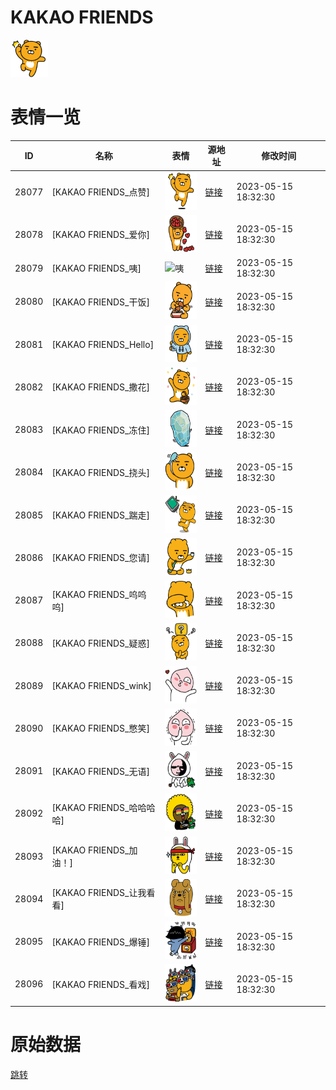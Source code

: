# KAKAO FRIENDS

<img src="./cover.png" height="60" alt="cover" />

# 表情一览

|ID|名称|表情|源地址|修改时间|
|----|----|----|----|----|
|28077|[KAKAO FRIENDS_点赞]|<img src="./pic/028077_%5BKAKAO FRIENDS_点赞%5D.png" height="60" alt="点赞"/>|[链接](https://i0.hdslb.com/bfs/emote/d97d123c06e1766ebc90327caaf594c08bf3e9b2.png)|2023-05-15 18:32:30|
|28078|[KAKAO FRIENDS_爱你]|<img src="./pic/028078_%5BKAKAO FRIENDS_爱你%5D.png" height="60" alt="爱你"/>|[链接](https://i0.hdslb.com/bfs/emote/57c8526a91528abc9945d61bc3759e80311690d8.png)|2023-05-15 18:32:30|
|28079|[KAKAO FRIENDS_咦]|<img src="./pic/028079_%5BKAKAO FRIENDS_咦%5D.png" height="60" alt="咦"/>|[链接](https://i0.hdslb.com/bfs/emote/ae618c2da6893c886b9667963ed0f02b85f6ef46.png)|2023-05-15 18:32:30|
|28080|[KAKAO FRIENDS_干饭]|<img src="./pic/028080_%5BKAKAO FRIENDS_干饭%5D.png" height="60" alt="干饭"/>|[链接](https://i0.hdslb.com/bfs/emote/d93695a4ac7762dbf97eabe7979867f610b12e2c.png)|2023-05-15 18:32:30|
|28081|[KAKAO FRIENDS_Hello]|<img src="./pic/028081_%5BKAKAO FRIENDS_Hello%5D.png" height="60" alt="Hello"/>|[链接](https://i0.hdslb.com/bfs/emote/7ce7bab60059e725da90de9889462492be76d9d2.png)|2023-05-15 18:32:30|
|28082|[KAKAO FRIENDS_撒花]|<img src="./pic/028082_%5BKAKAO FRIENDS_撒花%5D.png" height="60" alt="撒花"/>|[链接](https://i0.hdslb.com/bfs/emote/86564b407241483fb9f0a1201c56ff3774b712dc.png)|2023-05-15 18:32:30|
|28083|[KAKAO FRIENDS_冻住]|<img src="./pic/028083_%5BKAKAO FRIENDS_冻住%5D.png" height="60" alt="冻住"/>|[链接](https://i0.hdslb.com/bfs/emote/0d0e84813318a4996f1139d3e1b5978f1ff37f1a.png)|2023-05-15 18:32:30|
|28084|[KAKAO FRIENDS_挠头]|<img src="./pic/028084_%5BKAKAO FRIENDS_挠头%5D.png" height="60" alt="挠头"/>|[链接](https://i0.hdslb.com/bfs/emote/3f6485cf4e8128187e5409e034fe7a1ec0ad424c.png)|2023-05-15 18:32:30|
|28085|[KAKAO FRIENDS_踹走]|<img src="./pic/028085_%5BKAKAO FRIENDS_踹走%5D.png" height="60" alt="踹走"/>|[链接](https://i0.hdslb.com/bfs/emote/f8a5a79aa13a1c2eb69ee45f5cf1de182893a7c5.png)|2023-05-15 18:32:30|
|28086|[KAKAO FRIENDS_您请]|<img src="./pic/028086_%5BKAKAO FRIENDS_您请%5D.png" height="60" alt="您请"/>|[链接](https://i0.hdslb.com/bfs/emote/580fc7bd040b882d78cd3904a8277c3cc7c57415.png)|2023-05-15 18:32:30|
|28087|[KAKAO FRIENDS_呜呜呜]|<img src="./pic/028087_%5BKAKAO FRIENDS_呜呜呜%5D.png" height="60" alt="呜呜呜"/>|[链接](https://i0.hdslb.com/bfs/emote/ec445a6eab57b58ad52dfe5deca9887f39e0c280.png)|2023-05-15 18:32:30|
|28088|[KAKAO FRIENDS_疑惑]|<img src="./pic/028088_%5BKAKAO FRIENDS_疑惑%5D.png" height="60" alt="疑惑"/>|[链接](https://i0.hdslb.com/bfs/emote/5847bd07cf18d57ddac564efc0fb84b2e6042fe0.png)|2023-05-15 18:32:30|
|28089|[KAKAO FRIENDS_wink]|<img src="./pic/028089_%5BKAKAO FRIENDS_wink%5D.png" height="60" alt="wink"/>|[链接](https://i0.hdslb.com/bfs/emote/1af43fbf80200074874b0312798d3554ea58ef1f.png)|2023-05-15 18:32:30|
|28090|[KAKAO FRIENDS_憋笑]|<img src="./pic/028090_%5BKAKAO FRIENDS_憋笑%5D.png" height="60" alt="憋笑"/>|[链接](https://i0.hdslb.com/bfs/emote/d8379008c4586afba887401bd5a323831fc435f8.png)|2023-05-15 18:32:30|
|28091|[KAKAO FRIENDS_无语]|<img src="./pic/028091_%5BKAKAO FRIENDS_无语%5D.png" height="60" alt="无语"/>|[链接](https://i0.hdslb.com/bfs/emote/a319ce78cb8d181c6600d493329faa5730adb48b.png)|2023-05-15 18:32:30|
|28092|[KAKAO FRIENDS_哈哈哈哈]|<img src="./pic/028092_%5BKAKAO FRIENDS_哈哈哈哈%5D.png" height="60" alt="哈哈哈哈"/>|[链接](https://i0.hdslb.com/bfs/emote/21aa35ef97088a3e909177edc0fb1cc537e6f967.png)|2023-05-15 18:32:30|
|28093|[KAKAO FRIENDS_加油！]|<img src="./pic/028093_%5BKAKAO FRIENDS_加油！%5D.png" height="60" alt="加油！"/>|[链接](https://i0.hdslb.com/bfs/emote/e5705f414dda468327a76829c367097b62b13cef.png)|2023-05-15 18:32:30|
|28094|[KAKAO FRIENDS_让我看看]|<img src="./pic/028094_%5BKAKAO FRIENDS_让我看看%5D.png" height="60" alt="让我看看"/>|[链接](https://i0.hdslb.com/bfs/emote/f1a1012dc4cb5a18216969989c6ffea67727846a.png)|2023-05-15 18:32:30|
|28095|[KAKAO FRIENDS_爆锤]|<img src="./pic/028095_%5BKAKAO FRIENDS_爆锤%5D.png" height="60" alt="爆锤"/>|[链接](https://i0.hdslb.com/bfs/emote/265264066e6b9d290d1d60b421e1395d7a6b7fb8.png)|2023-05-15 18:32:30|
|28096|[KAKAO FRIENDS_看戏]|<img src="./pic/028096_%5BKAKAO FRIENDS_看戏%5D.png" height="60" alt="看戏"/>|[链接](https://i0.hdslb.com/bfs/emote/3ee6ac8a5085ff09ac201aa3d5b60dec313e98c1.png)|2023-05-15 18:32:30|

# 原始数据

[跳转](./raw.json)

